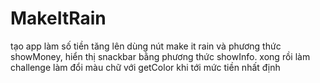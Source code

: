 # MakeItRain
tạo app làm số tiền tăng lên dùng nút make it rain và phương thức showMoney, hiển thị snackbar bằng phương thức showInfo.
xong rồi làm challenge làm đổi màu chữ với getColor khi tới mức tiền nhất định
